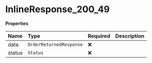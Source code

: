 # InlineResponse_200_49

**Properties**

| Name   | Type                    | Required | Description |
| :----- | :---------------------- | :------- | :---------- |
| data   | `OrderReturnedResponse` | ❌       |             |
| status | `Status`                | ❌       |             |
